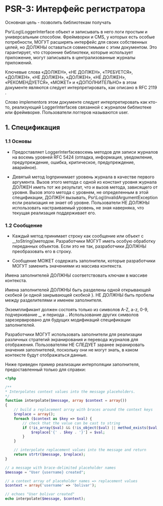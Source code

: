 # PSR-3: Интерфейс регистратора
Основная цель - позволить библиотекам получать

Psr\Log\LoggerInterface объект и записывать в него логи простым и универсальным способом. Фреймворки и CMS, у которых есть особые потребности, МОГУТ расширять интерфейс для своих собственных целей, но ДОЛЖНЫ оставаться совместимыми с этим документом. Это гарантирует, что сторонние библиотеки, которые использует приложение, могут записывать в централизованные журналы приложений.

Ключевые слова «ДОЛЖЕН», «НЕ ДОЛЖЕН», «ТРЕБУЕТСЯ», «ДОЛЖЕН», «НЕ ДОЛЖЕН», «ДОЛЖЕН», «НЕ ДОЛЖЕН», «РЕКОМЕНДУЕТСЯ», «МОЖЕТ» и «ДОПОЛНИТЕЛЬНО» в этом документе являются следует интерпретировать, как описано в RFC 2119 .

Слово implementorв этом документе следует интерпретировать как кто-то, реализующий LoggerInterfaceв связанной с журналом библиотеке или фреймворке. Пользователи логгеров называются user.

## 1. Спецификация
### 1.1 Основы
- Предоставляет LoggerInterfaceвосемь методов для записи журналов на восемь уровней RFC 5424 (отладка, информация, уведомление, предупреждение, ошибка, критическое, предупреждение, аварийное).

- Девятый метод logпринимает уровень журнала в качестве первого аргумента. Вызов этого метода с одной из констант уровня журнала ДОЛЖЕН иметь тот же результат, что и вызов метода, зависящего от уровня. Вызов этого метода с уровнем, не определенным в этой спецификации, ДОЛЖЕН вызывать, Psr\Log\InvalidArgumentException если реализация не знает об уровне. Пользователи НЕ ДОЛЖНЫ использовать настраиваемый уровень, не зная наверняка, что текущая реализация поддерживает его.

### 1.2 Сообщение
- Каждый метод принимает строку как сообщение или объект с __toString()методом. Разработчики МОГУТ иметь особую обработку переданных объектов. Если это не так, разработчики ДОЛЖНЫ преобразовать его в строку.

- Сообщение МОЖЕТ содержать заполнители, которые разработчики МОГУТ заменить значениями из массива контекста.

Имена заполнителей ДОЛЖНЫ соответствовать ключам в массиве контекста.

Имена заполнителей ДОЛЖНЫ быть разделены одной открывающей скобкой {и одной закрывающей скобкой }. НЕ ДОЛЖНЫ быть пробелы между разделителями и именем заполнителя.

Экземплификант должен состоять только из символов A-Z, a-z, 0-9, подчеркивание _, и периода .. Использование других символов зарезервировано для будущих модификаций спецификации заполнителей.

Разработчики МОГУТ использовать заполнители для реализации различных стратегий экранирования и перевода журналов для отображения. Пользователям НЕ СЛЕДУЕТ заранее экранировать значения заполнителей, поскольку они не могут знать, в каком контексте будут отображаться данные.

Ниже приведен пример реализации интерполяции заполнителя, предоставленный только для справки:
```php
<?php

/**
* Interpolates context values into the message placeholders.
*/
function interpolate($message, array $context = array())
{
    // build a replacement array with braces around the context keys
    $replace = array();
    foreach ($context as $key => $val) {
        // check that the value can be cast to string
        if (!is_array($val) && (!is_object($val) || method_exists($val, '__toString'))) {
            $replace['{' . $key . '}'] = $val;
        }
    }

    // interpolate replacement values into the message and return
    return strtr($message, $replace);
}

// a message with brace-delimited placeholder names
$message = "User {username} created";

// a context array of placeholder names => replacement values
$context = array('username' => 'bolivar');

// echoes "User bolivar created"
echo interpolate($message, $context);
```
